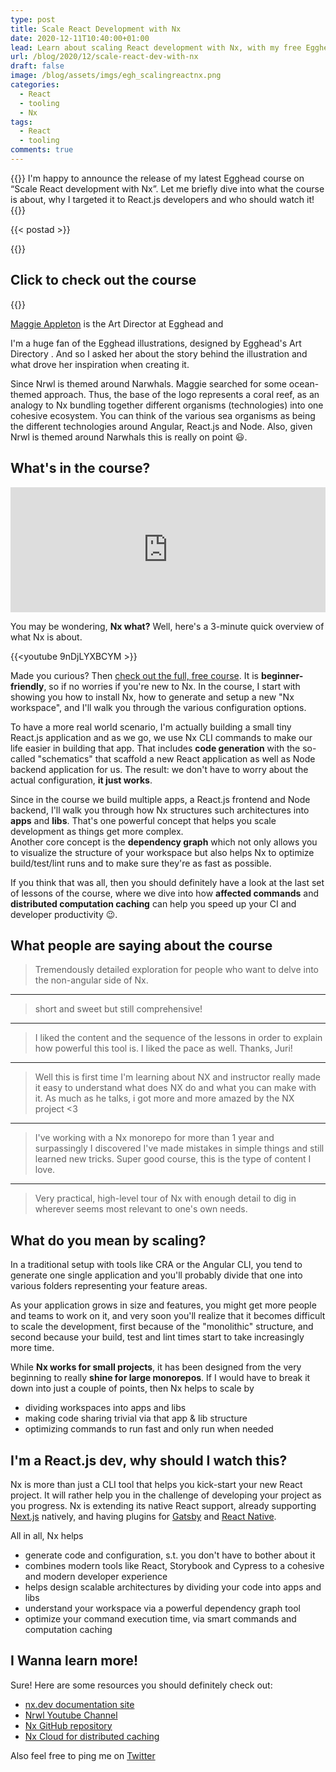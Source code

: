 ```yaml
---
type: post
title: Scale React Development with Nx
date: 2020-12-11T10:40:00+01:00
lead: Learn about scaling React development with Nx, with my free Egghead course
url: /blog/2020/12/scale-react-dev-with-nx
draft: false
image: /blog/assets/imgs/egh_scalingreactnx.png
categories:
  - React
  - tooling
  - Nx
tags:
  - React
  - tooling
comments: true
---
```

{{<intro>}}
I'm happy to announce the release of my latest Egghead course on “Scale React development with Nx”. Let me briefly dive into what the course is about, why I targeted it to React.js developers and who should watch it!
{{</intro>}}

<!--more-->

{{< postad >}}

{{<toc>}}


## Click to check out the course

{{<egghead-course uid="playlists/scale-react-development-with-nx-4038" lesson_img="/blog/assets/imgs/egh_scalingreactnx.png" >}}

[Maggie Appleton](https://twitter.com/Mappletons) is the Art Director at Egghead and 

I'm a huge fan of the Egghead illustrations, designed by Egghead's Art Directory . And so I asked her about the story behind the illustration and what drove her inspiration when creating it.

Since Nrwl is themed around Narwhals. Maggie searched for some ocean-themed approach. Thus, the base of the logo represents a coral reef, as an analogy to Nx bundling together different organisms (technologies) into one cohesive ecosystem. You can think of the various sea organisms as being the different technologies around Angular, React.js and Node. Also, given Nrwl is themed around Narwhals this is really on point :smiley:.

## What's in the course?

<iframe height="200px" width="100%" frameborder="no" scrolling="no" seamless src="https://player.simplecast.com/6f83d912-2595-4d5b-9851-aaeb46232951?dark=true"></iframe>

You may be wondering, **Nx what?** Well, here's a 3-minute quick overview of what Nx is about.

{{<youtube 9nDjLYXBCYM >}}

Made you curious? Then [check out the full, free course](https://egghead.io/playlists/scale-react-development-with-nx-4038). It is **beginner-friendly**, so if no worries if you're new to Nx. In the course, I start with showing you how to install Nx, how to generate and setup a new "Nx workspace", and I'll walk you through the various configuration options.

To have a more real world scenario, I'm actually building a small tiny React.js application and as we go, we use Nx CLI commands to make our life easier in building that app. That includes **code generation** with the so-called "schematics" that scaffold a new React application as well as Node backend application for us. The result: we don't have to worry about the actual configuration, **it just works**.

Since in the course we build multiple apps, a React.js frontend and Node backend, I'll walk you through how Nx structures such architectures into **apps** and **libs**. That's one powerful concept that helps you scale development as things get more complex.\
Another core concept is the **dependency graph** which not only allows you to visualize the structure of your workspace but also helps Nx to optimize build/test/lint runs and to make sure they're as fast as possible.

If you think that was all, then you should definitely have a look at the last set of lessons of the course, where we dive into how **affected commands** and **distributed computation caching** can help you speed up your CI and developer productivity :wink:.

## What people are saying about the course

> Tremendously detailed exploration for people who want to delve into the non-angular side of Nx.

---

> short and sweet but still comprehensive!

---

> I liked the content and the sequence of the lessons in order to explain how powerful this tool is. I liked the pace as well. Thanks, Juri!

---

> Well this is first time I'm learning about NX and instructor really made it easy to understand what does NX do and what you can make with it. As much as he talks, i got more and more amazed by the NX project <3

---

> I've  working with a Nx monorepo for more than 1 year and surpassingly I discovered I've made mistakes in simple things and still learned new tricks. Super good course, this is the type of content I love.

---

> Very practical, high-level tour of Nx with enough detail to dig in wherever seems most relevant to one's own needs.


## What do you mean by scaling?

In a traditional setup with tools like CRA or the Angular CLI, you tend to generate one single application and you'll probably divide that one into various folders representing your feature areas.

As your application grows in size and features, you might get more people and teams to work on it, and very soon you'll realize that it becomes difficult to scale the development, first because of the "monolithic" structure, and second because your build, test and lint times start to take increasingly more time.

While **Nx works for small projects**, it has been designed from the very beginning to really **shine for large monorepos**. If I would have to break it down into just a couple of points, then Nx helps to scale by

* dividing workspaces into apps and libs
* making code sharing trivial via that app & lib structure
* optimizing commands to run fast and only run when needed

## I'm a React.js dev, why should I watch this?

Nx is more than just a CLI tool that helps you kick-start your new React project. It will rather help you in the challenge of developing your project as you progress. Nx is extending its native React support, already supporting [Next.js](https://nx.dev/latest/react/plugins/next/overview) natively, and having plugins for [Gatsby](https://github.com/nrwl/gatsby) and [React Native](https://github.com/nrwl/nx-react-native). 

All in all, Nx helps

* generate code and configuration, s.t. you don't have to bother about it
* combines modern tools like React, Storybook and Cypress to a cohesive and modern developer experience
* helps design scalable architectures by dividing your code into apps and libs
* understand your workspace via a powerful dependency graph tool
* optimize your command execution time, via smart commands and computation caching


## I Wanna learn more!

Sure! Here are some resources you should definitely check out:

* [nx.dev documentation site](https://nx.dev)
* [Nrwl Youtube Channel](https://www.youtube.com/c/Nrwl_io/videos)
* [Nx GitHub repository](https://github.com/nrwl/nx)
* [Nx Cloud for distributed caching](https://nx.app)

Also feel free to ping me on [Twitter](https://twitter.com/juristr)